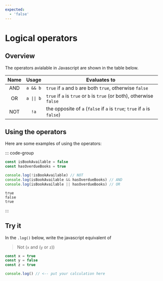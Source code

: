 ```yaml
---
expected:
  - 'false'
---
```


# Logical operators

<Vimeo id="911842869" />

## Overview

The operators avialable in Javascript are shown in the table below.

| Name |             Usage             | Evaluates to                                                             |
| :--: | :---------------------------: | ------------------------------------------------------------------------ |
| AND  |           `a && b`            | `true` if `a` and `b` are both `true`, otherwise `false`                 |
|  OR  | <code>a &#124;&#124; b</code> | `true` if `a` is `true` or `b` is `true` (or both), otherwise `false`    |
| NOT  |             `!a`              | the opposite of `a` (`false` if `a` is `true`; `true` if `a` is `false`) |

## Using the operators

Here are some examples of using the operators:

::: code-group

```js
const isBookAvailable = false
const hasOverdueBooks = true

console.log(!isBookAvailable) // NOT
console.log(isBookAvailable && hasOverdueBooks) // AND
console.log(isBookAvailable || hasOverdueBooks) // OR
```

```console [output]
true
false
true
```

:::

## Try it

In the `.log()` below, write the javascript equivalent of

> Not (`x` and (`y` or `z`))

<Exercise>

```js
const x = true
const y = false
const z = true

console.log() // <-- put your calculation here
```

</Exercise>

